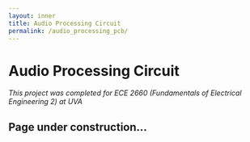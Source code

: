```yaml
---
layout: inner
title: Audio Processing Circuit
permalink: /audio_processing_pcb/
---
```

# Audio Processing Circuit
*This project was completed for ECE 2660 (Fundamentals of Electrical Engineering 2) at UVA*

## Page under construction...